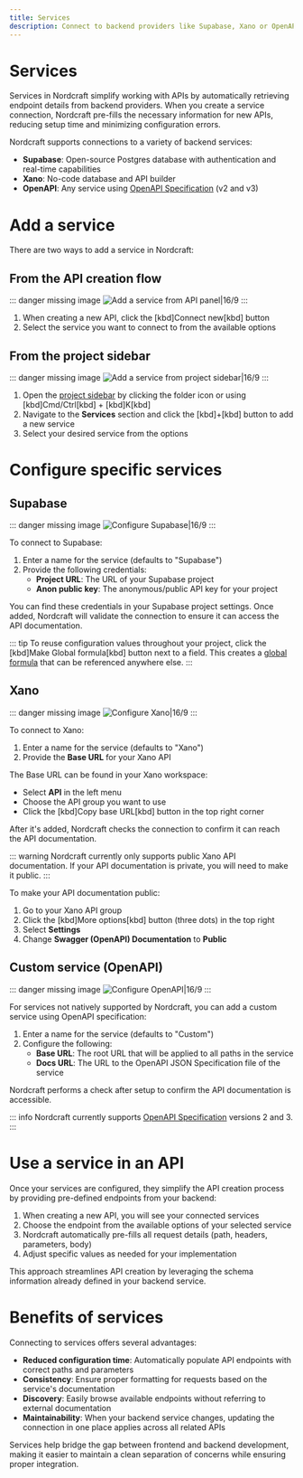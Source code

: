 ```yaml
---
title: Services
description: Connect to backend providers like Supabase, Xano or OpenAPI-compliant services to automatically configure API endpoints in your Nordcraft project.
---
```


# Services
Services in Nordcraft simplify working with APIs by automatically retrieving endpoint details from backend providers. When you create a service connection, Nordcraft pre-fills the necessary information for new APIs, reducing setup time and minimizing configuration errors.

Nordcraft supports connections to a variety of backend services:
- **Supabase**: Open-source Postgres database with authentication and real-time capabilities
- **Xano**: No-code database and API builder
- **OpenAPI**: Any service using [OpenAPI Specification](https://swagger.io/resources/open-api) (v2 and v3)

# Add a service
There are two ways to add a service in Nordcraft:

## From the API creation flow

::: danger
missing image ![Add a service from API panel|16/9](add-a-service-api-panel.webp)
:::

1. When creating a new API, click the [kbd]Connect new[kbd] button
2. Select the service you want to connect to from the available options

## From the project sidebar

::: danger
missing image ![Add a service from project sidebar|16/9](add-a-service-project-sidebar.webp)
:::

1. Open the [project sidebar](/the-editor/project-sidebar) by clicking the folder icon or using [kbd]Cmd/Ctrl[kbd] + [kbd]K[kbd]
2. Navigate to the **Services** section and click the [kbd]+[kbd] button to add a new service
3. Select your desired service from the options

# Configure specific services
## Supabase

::: danger
missing image ![Configure Supabase|16/9](edit-service-supabase.webp)
:::

To connect to Supabase:
1. Enter a name for the service (defaults to "Supabase")
2. Provide the following credentials:
   - **Project URL**: The URL of your Supabase project
   - **Anon public key**: The anonymous/public API key for your project

You can find these credentials in your Supabase project settings. Once added, Nordcraft will validate the connection to ensure it can access the API documentation.

::: tip
To reuse configuration values throughout your project, click the [kbd]Make Global formula[kbd] button next to a field. This creates a [global formula](/formulas/global-formulas) that can be referenced anywhere else.
:::

## Xano

::: danger
missing image ![Configure Xano|16/9](edit-service-xano.webp)
:::

To connect to Xano:
1. Enter a name for the service (defaults to "Xano")
2. Provide the **Base URL** for your Xano API

The Base URL can be found in your Xano workspace:
- Select **API** in the left menu
- Choose the API group you want to use
- Click the [kbd]Copy base URL[kbd] button in the top right corner

After it's added, Nordcraft checks the connection to confirm it can reach the API documentation.

::: warning
Nordcraft currently only supports public Xano API documentation. If your API documentation is private, you will need to make it public.
:::

To make your API documentation public:
1. Go to your Xano API group
2. Click the [kbd]More options[kbd] button (three dots) in the top right
3. Select **Settings**
4. Change **Swagger (OpenAPI) Documentation** to **Public**

## Custom service (OpenAPI)

::: danger
missing image ![Configure OpenAPI|16/9](edit-service-openapi.webp)
:::

For services not natively supported by Nordcraft, you can add a custom service using OpenAPI specification:
1. Enter a name for the service (defaults to "Custom")
2. Configure the following:
   - **Base URL**: The root URL that will be applied to all paths in the service
   - **Docs URL**: The URL to the OpenAPI JSON Specification file of the service

Nordcraft performs a check after setup to confirm the API documentation is accessible.

::: info
Nordcraft currently supports [OpenAPI Specification](https://swagger.io/resources/open-api/) versions 2 and 3.
:::

# Use a service in an API
Once your services are configured, they simplify the API creation process by providing pre-defined endpoints from your backend:
1. When creating a new API, you will see your connected services
2. Choose the endpoint from the available options of your selected service
3. Nordcraft automatically pre-fills all request details (path, headers, parameters, body)
4. Adjust specific values as needed for your implementation

This approach streamlines API creation by leveraging the schema information already defined in your backend service.

# Benefits of services
Connecting to services offers several advantages:
- **Reduced configuration time**: Automatically populate API endpoints with correct paths and parameters
- **Consistency**: Ensure proper formatting for requests based on the service's documentation
- **Discovery**: Easily browse available endpoints without referring to external documentation
- **Maintainability**: When your backend service changes, updating the connection in one place applies across all related APIs

Services help bridge the gap between frontend and backend development, making it easier to maintain a clean separation of concerns while ensuring proper integration.